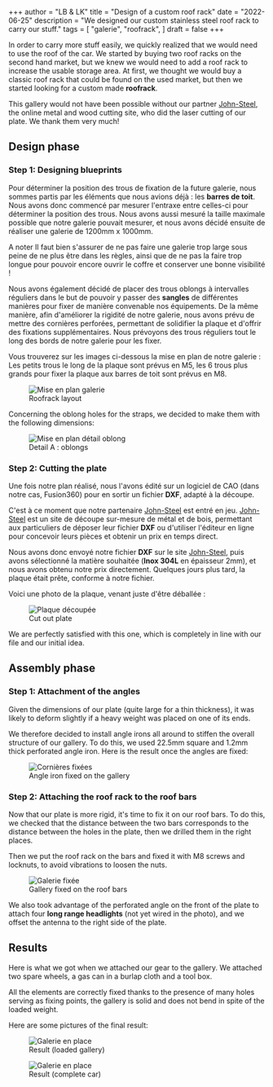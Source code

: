 +++
author = "LB & LK"
title = "Design of a custom roof rack"
date = "2022-06-25"
description = "We designed our custom stainless steel roof rack to carry our stuff."
tags = [
    "galerie",
    "roofrack",
]
draft = false
+++

In order to carry more stuff easily, we quickly realized that we would need to use the roof of the car. We started by buying two roof racks on the second hand market, but we knew we would need to add a roof rack to increase the usable storage area. At first, we thought we would buy a classic roof rack that could be found on the used market, but then we started looking for a custom made <b>roofrack</b>.

This gallery would not have been possible without our partner <a class="anchor-link" target="_blank" class="link" href="https://john-steel.com/">John-Steel</a>, the online metal and wood cutting site, who did the laser cutting of our plate. We thank them very much!

## Design phase
### Step 1: Designing blueprints

Pour déterminer la position des trous de fixation de la future galerie, nous sommes partis par les éléments que nous avions déjà : les <b>barres de toit</b>. Nous avons donc commencé par mesurer l'entraxe entre celles-ci pour déterminer la position des trous. Nous avons aussi mesuré la taille maximale possible que notre galerie pouvait mesurer, et nous avons décidé ensuite de réaliser une galerie de 1200mm x 1000mm.

A noter Il faut bien s'assurer de ne pas faire une galerie trop large sous peine de ne plus être dans les règles, ainsi que de ne pas la faire trop longue pour pouvoir encore ouvrir le coffre et conserver une bonne visibilité !

Nous avons également décidé de placer des trous oblongs à intervalles réguliers dans le but de pouvoir y passer des <b>sangles</b> de différentes manières pour fixer de manière convenable nos équipements. De la même manière, afin d'améliorer la rigidité de notre galerie, nous avons prévu de mettre des cornières perforées, permettant de solidifier la plaque et d'offrir des fixations supplémentaires. Nous prévoyons des trous réguliers tout le long des bords de notre galerie pour les fixer.

Vous trouverez sur les images ci-dessous la mise en plan de notre galerie : Les petits trous le long de la plaque sont prévus en M5, les 6 trous plus grands pour fixer la plaque aux barres de toit sont prévus en M8.

<figure>
    <img loading="lazy" class="image-article" src="/images/roofrack/mep-galerie.png" alt="Mise en plan galerie">
    <figcaption class="figure-caption">Roofrack layout</figcaption>
</figure>
Concerning the oblong holes for the straps, we decided to make them with the following dimensions:

<figure>
    <img loading="lazy" class="image-article" src="/images/roofrack/mep-oblongs.png" alt="Mise en plan détail oblong">
    <figcaption class="figure-caption">Detail A : oblongs</figcaption>
</figure>

### Step 2: Cutting the plate
Une fois notre plan réalisé, nous l'avons édité sur un logiciel de CAO (dans notre cas, Fusion360) pour en sortir un fichier <b>DXF</b>, adapté à la découpe.

C'est à ce moment que notre partenaire <a class="anchor-link" target="_blank" class="link" href="https://john-steel.com/">John-Steel</a> est entré en jeu. <a class="anchor-link" target="_blank" class="link" href="https://john-steel.com/">John-Steel</a> est un site de découpe sur-mesure de métal et de bois, permettant aux particuliers de déposer leur fichier <b>DXF</b> ou d'utiliser l'éditeur en ligne pour concevoir leurs pièces et obtenir un prix en temps direct.

Nous avons donc envoyé notre fichier <b>DXF</b> sur le site <a class="anchor-link" target="_blank" class="link" href="https://john-steel.com/">John-Steel</a>, puis avons sélectionné la matière souhaitée (<b>Inox 304L</b> en épaisseur 2mm), et nous avons obtenu notre prix directement. Quelques jours plus tard, la plaque était prête, conforme à notre fichier.

Voici une photo de la plaque, venant juste d'être déballée :
<figure>
    <img loading="lazy" class="image-article" src="/images/roofrack/roofrack-1.jpg" alt="Plaque découpée">
    <figcaption class="figure-caption">Cut out plate</figcaption>
</figure>

We are perfectly satisfied with this one, which is completely in line with our file and our initial idea.
## Assembly phase
### Step 1: Attachment of the angles

Given the dimensions of our plate (quite large for a thin thickness), it was likely to deform slightly if a heavy weight was placed on one of its ends.

We therefore decided to install angle irons all around to stiffen the overall structure of our gallery. To do this, we used 22.5mm square and 1.2mm thick perforated angle iron. Here is the result once the angles are fixed:

<figure>
    <img loading="lazy" class="image-article" src="/images/roofrack/roofrack-2.jpg" alt="Cornières fixées">
    <figcaption class="figure-caption">Angle iron fixed on the gallery</figcaption>
</figure>

### Step 2: Attaching the roof rack to the roof bars

Now that our plate is more rigid, it's time to fix it on our roof bars. To do this, we checked that the distance between the two bars corresponds to the distance between the holes in the plate, then we drilled them in the right places.

Then we put the roof rack on the bars and fixed it with M8 screws and locknuts, to avoid vibrations to loosen the nuts.

<figure>
    <img loading="lazy" class="image-article" src="/images/roofrack/roofrack-3.jpg" alt="Galerie fixée">
    <figcaption class="figure-caption">Gallery fixed on the roof bars</figcaption>
</figure>

We also took advantage of the perforated angle on the front of the plate to attach four <b>long range headlights</b> (not yet wired in the photo), and we offset the antenna to the right side of the plate.

## Results

Here is what we got when we attached our gear to the gallery. We attached two spare wheels, a gas can in a burlap cloth and a tool box.

All the elements are correctly fixed thanks to the presence of many holes serving as fixing points, the gallery is solid and does not bend in spite of the loaded weight.

Here are some pictures of the final result:

<figure>
    <img loading="lazy" class="image-article" src="/images/roofrack/roofrack-4.jpg" alt="Galerie en place">
    <figcaption class="figure-caption">Result (loaded gallery)</figcaption>
</figure>

<figure>
    <img loading="lazy" class="image-article" src="/images/roofrack/roofrack-5.jpg" alt="Galerie en place">
    <figcaption class="figure-caption">Result (complete car)</figcaption>
</figure>
